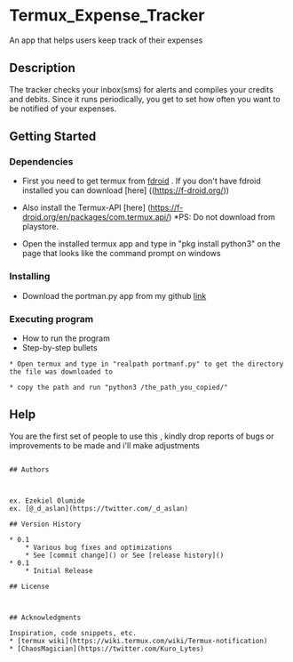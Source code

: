 # Termux_Expense_Tracker

An app that helps users keep track of their expenses

## Description
The tracker checks your inbox(sms) for alerts and compiles your credits and debits. Since it runs periodically, you get to set how often you want to be notified of your 
expenses. 


## Getting Started

### Dependencies
* First you need to get termux from [fdroid](https://f-droid.org/en/packages/com.termux/) . If you don't have fdroid installed you can download [here] ((https://f-droid.org/))
* Also install the Termux-API [here] (https://f-droid.org/en/packages/com.termux.api/)
*PS: Do not download from playstore.

* Open the installed termux app and type in "pkg install python3" on the page that looks like the command prompt on windows


### Installing

* Download the portman.py app from my github [link](https://github.com/olurocks/termux_port/blob/main/portmanf.py)



### Executing program

* How to run the program
* Step-by-step bullets
```
* Open termux and type in "realpath portmanf.py" to get the directory the file was downloaded to

* copy the path and run "python3 /the_path_you_copied/"

```

## Help

You are the first set of people to use this , kindly drop reports of bugs or improvements to be made and i'll make adjustments
```

## Authors



ex. Ezekiel Olumide 
ex. [@_d_aslan](https://twitter.com/_d_aslan)

## Version History

* 0.1
    * Various bug fixes and optimizations
    * See [commit change]() or See [release history]()
* 0.1
    * Initial Release

## License



## Acknowledgments

Inspiration, code snippets, etc.
* [termux wiki](https://wiki.termux.com/wiki/Termux-notification)
* [ChaosMagician](https://twitter.com/Kuro_Lytes)
